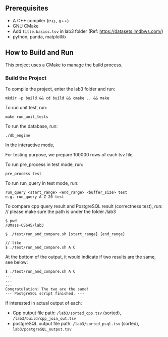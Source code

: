 ## Prerequisites

- A C++ compiler (e.g., g++)
- GNU CMake
- Add `title.basics.tsv` in lab3 folder (Ref: https://datasets.imdbws.com/)
- python, panda, matplotlib

## How to Build and Run

This project uses a CMake to manage the build process.

### Build the Project

To compile the project, enter the lab3 folder and run:

```
mkdir -p build && cd build && cmake .. && make
```

To run unit test, run:

```
make run_unit_tests
```

To run the database, run:

```
./db_engine
```

In the interactive mode,

For testing purpose, we prepare 100000 rows of each tsv file,

To run pre_process in test mode, run:

```
pre_process test
```

To run run_query in test mode, run:

```
run_query <start_range> <end_range> <buffer_size> test
e.g. run_query A Z 20 test
```

To compare cpp query result and PostgreSQL result (correctness test), run:
// please make sure the path is under the folder /lab3
```
$ pwd 
/UMass-CS645/lab3

$ ./test/run_and_compare.sh [start_range] [end_range]

// like
$ ./test/run_and_compare.sh A C
```

At the bottom of the output, it would indicate if two results are the same, see below:
```
$ ./test/run_and_compare.sh A C
...
...
...
Congratulation! The two are the same!
--- PostgreSQL script finished. ---
```

If interested in actual output of each:

- Cpp output file path: `/lab3/sorted_cpp.tsv` (sorted), `/lab3/build/cpp_join_out.tsv`   
- postgreSQL output file path: `/lab3/sorted_psql.tsv` (sorted), `lab3/postgreSQL_output.tsv` 


